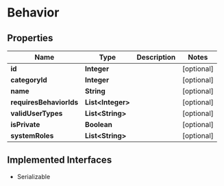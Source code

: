 

# Behavior


## Properties

| Name | Type | Description | Notes |
|------------ | ------------- | ------------- | -------------|
|**id** | **Integer** |  |  [optional] |
|**categoryId** | **Integer** |  |  [optional] |
|**name** | **String** |  |  [optional] |
|**requiresBehaviorIds** | **List&lt;Integer&gt;** |  |  [optional] |
|**validUserTypes** | **List&lt;String&gt;** |  |  [optional] |
|**isPrivate** | **Boolean** |  |  [optional] |
|**systemRoles** | **List&lt;String&gt;** |  |  [optional] |


## Implemented Interfaces

* Serializable


